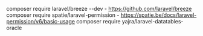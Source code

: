 composer require laravel/breeze --dev - https://github.com/laravel/breeze
composer require spatie/laravel-permission - https://spatie.be/docs/laravel-permission/v6/basic-usage
composer require yajra/laravel-datatables-oracle
